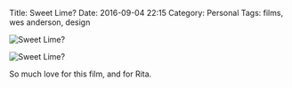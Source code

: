 Title: Sweet Lime?
Date: 2016-09-04 22:15
Category: Personal
Tags: films, wes anderson, design

![Sweet Lime?]({filename}/images/sweet-lime.png)

![Sweet Lime?]({filename}/images/sweet-lime-2.png)

So much love for this film, and for Rita.
